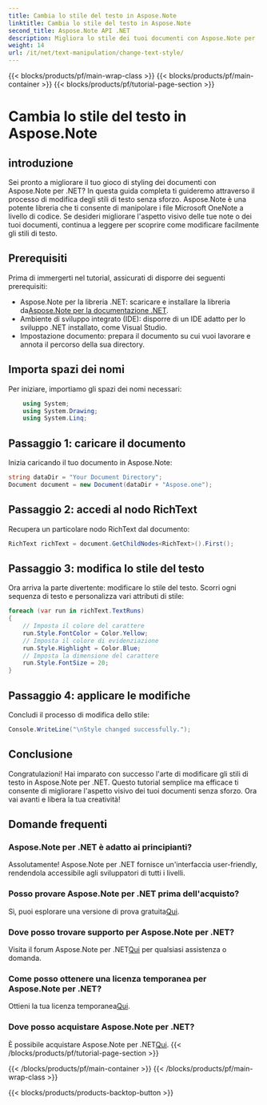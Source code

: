 ```yaml
---
title: Cambia lo stile del testo in Aspose.Note
linktitle: Cambia lo stile del testo in Aspose.Note
second_title: Aspose.Note API .NET
description: Migliora lo stile dei tuoi documenti con Aspose.Note per .NET. Scopri come modificare facilmente gli stili di testo in questa guida passo passo. Provalo gratuitamente!
weight: 14
url: /it/net/text-manipulation/change-text-style/
---
```


{{< blocks/products/pf/main-wrap-class >}}
{{< blocks/products/pf/main-container >}}
{{< blocks/products/pf/tutorial-page-section >}}

# Cambia lo stile del testo in Aspose.Note

## introduzione
Sei pronto a migliorare il tuo gioco di styling dei documenti con Aspose.Note per .NET? In questa guida completa ti guideremo attraverso il processo di modifica degli stili di testo senza sforzo. Aspose.Note è una potente libreria che ti consente di manipolare i file Microsoft OneNote a livello di codice. Se desideri migliorare l'aspetto visivo delle tue note o dei tuoi documenti, continua a leggere per scoprire come modificare facilmente gli stili di testo.
## Prerequisiti
Prima di immergerti nel tutorial, assicurati di disporre dei seguenti prerequisiti:
-  Aspose.Note per la libreria .NET: scaricare e installare la libreria da[Aspose.Note per la documentazione .NET](https://reference.aspose.com/note/net/).
- Ambiente di sviluppo integrato (IDE): disporre di un IDE adatto per lo sviluppo .NET installato, come Visual Studio.
- Impostazione documento: prepara il documento su cui vuoi lavorare e annota il percorso della sua directory.
## Importa spazi dei nomi
Per iniziare, importiamo gli spazi dei nomi necessari:
```csharp
    using System;
    using System.Drawing;
    using System.Linq;
```
## Passaggio 1: caricare il documento
Inizia caricando il tuo documento in Aspose.Note:
```csharp
string dataDir = "Your Document Directory";
Document document = new Document(dataDir + "Aspose.one");
```
## Passaggio 2: accedi al nodo RichText
Recupera un particolare nodo RichText dal documento:
```csharp
RichText richText = document.GetChildNodes<RichText>().First();
```
## Passaggio 3: modifica lo stile del testo
Ora arriva la parte divertente: modificare lo stile del testo. Scorri ogni sequenza di testo e personalizza vari attributi di stile:
```csharp
foreach (var run in richText.TextRuns)
{
    // Imposta il colore del carattere
    run.Style.FontColor = Color.Yellow;
    // Imposta il colore di evidenziazione
    run.Style.Highlight = Color.Blue;
    // Imposta la dimensione del carattere
    run.Style.FontSize = 20;
}
```
## Passaggio 4: applicare le modifiche
Concludi il processo di modifica dello stile:
```csharp
Console.WriteLine("\nStyle changed successfully.");
```
## Conclusione
Congratulazioni! Hai imparato con successo l'arte di modificare gli stili di testo in Aspose.Note per .NET. Questo tutorial semplice ma efficace ti consente di migliorare l'aspetto visivo dei tuoi documenti senza sforzo. Ora vai avanti e libera la tua creatività!
## Domande frequenti
### Aspose.Note per .NET è adatto ai principianti?
Assolutamente! Aspose.Note per .NET fornisce un'interfaccia user-friendly, rendendola accessibile agli sviluppatori di tutti i livelli.
### Posso provare Aspose.Note per .NET prima dell'acquisto?
 Sì, puoi esplorare una versione di prova gratuita[Qui](https://releases.aspose.com/).
### Dove posso trovare supporto per Aspose.Note per .NET?
 Visita il forum Aspose.Note per .NET[Qui](https://forum.aspose.com/c/note/28) per qualsiasi assistenza o domanda.
### Come posso ottenere una licenza temporanea per Aspose.Note per .NET?
 Ottieni la tua licenza temporanea[Qui](https://purchase.aspose.com/temporary-license/).
### Dove posso acquistare Aspose.Note per .NET?
 È possibile acquistare Aspose.Note per .NET[Qui](https://purchase.aspose.com/buy).
{{< /blocks/products/pf/tutorial-page-section >}}

{{< /blocks/products/pf/main-container >}}
{{< /blocks/products/pf/main-wrap-class >}}

{{< blocks/products/products-backtop-button >}}
